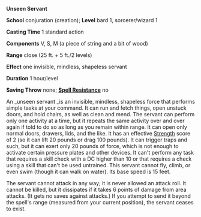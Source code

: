  **Unseen Servant**

**School** conjuration (creation); **Level** bard 1, sorcerer/wizard 1

**Casting Time** 1 standard action

**Components** V, S, M (a piece of string and a bit of wood)

**Range** close (25 ft. + 5 ft./2 levels)

**Effect** one invisible, mindless, shapeless servant

**Duration** 1 hour/level

**Saving Throw** none; **[Spell Resistance](../glossary.md#_spell-resistance)** no

An _unseen servant _is an invisible, mindless, shapeless force that performs simple tasks at your command. It can run and fetch things, open unstuck doors, and hold chairs, as well as clean and mend. The servant can perform only one activity at a time, but it repeats the same activity over and over again if told to do so as long as you remain within range. It can open only normal doors, drawers, lids, and the like. It has an effective [Strength](../gettingStarted.md#_strength) score of 2 (so it can lift 20 pounds or drag 100 pounds). It can trigger traps and such, but it can exert only 20 pounds of force, which is not enough to activate certain pressure plates and other devices. It can't perform any task that requires a skill check with a DC higher than 10 or that requires a check using a skill that can't be used untrained. This servant cannot fly, climb, or even swim (though it can walk on water). Its base speed is 15 feet.

The servant cannot attack in any way; it is never allowed an attack roll. It cannot be killed, but it dissipates if it takes 6 points of damage from area attacks. (It gets no saves against attacks.) If you attempt to send it beyond the spell's range (measured from your current position), the servant ceases to exist.

